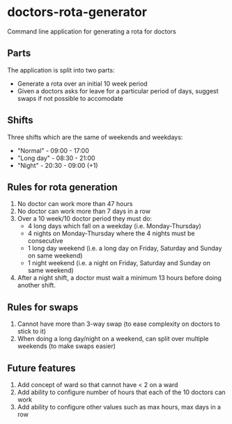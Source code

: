 # doctors-rota-generator
Command line application for generating a rota for doctors

## Parts
The application is split into two parts:
- Generate a rota over an initial 10 week period
- Given a doctors asks for leave for a particular period of days, suggest swaps if not possible to accomodate

## Shifts
Three shifts which are the same of weekends and weekdays:
* "Normal" - 09:00 - 17:00
* "Long day" - 08:30 - 21:00
* "Night" - 20:30 - 09:00 (+1)

## Rules for rota generation
1. No doctor can work more than 47 hours
1. No doctor can work more than 7 days in a row
1. Over a 10 week/10 doctor period they must do:
   * 4 long days which fall on a weekday (i.e. Monday-Thursday) 
   * 4 nights on Monday-Thursday where the 4 nights must be consecutive
   * 1 long day weekend (i.e. a long day on Friday, Saturday and Sunday on same weekend)
   * 1 night weekend (i.e. a night on Friday, Saturday and Sunday on same weekend)
1. After a night shift, a doctor must wait a minimum 13 hours before doing another shift.

## Rules for swaps
1. Cannot have more than 3-way swap (to ease complexity on doctors to stick to it)
1. When doing a long day/night on a weekend, can split over multiple weekends (to make swaps easier)

## Future features
1. Add concept of ward so that cannot have < 2 on a ward
1. Add ability to configure number of hours that each of the 10 doctors can work
1. Add ability to configure other values such as max hours, max days in a row

